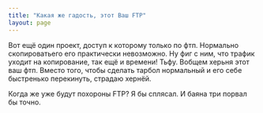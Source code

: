 ```yaml
---
title: "Какая же гадость, этот Ваш FTP"
layout: page 
---
```

Вот ещё один проект, доступ к которому только по фтп. Нормально скопироватьего его практически невозможно. Ну фиг с ним, что трафик уходит на копирование, так ещё и времени! Тьфу. Вобщем херьня этот ваш фтп. Вместо того, чтобы сделать тарбол нормальный и его себе быстренько перекинуть, страдаю хернёй.

Когда же уже будут похороны FTP? Я бы сплясал. И баяна три порвал бы точно.
